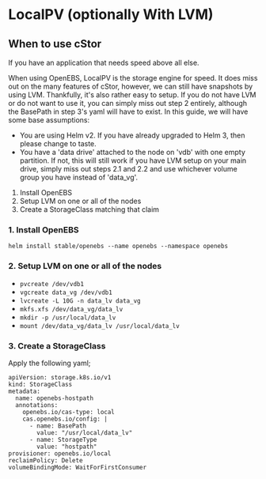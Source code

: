 # LocalPV (optionally With LVM)

## When to use cStor

If you have an application that needs speed above all else.

When using OpenEBS, LocalPV is the storage engine for speed. It does miss out on the many features of cStor, however, we can still have snapshots by using LVM. Thankfully, it's also rather easy to setup. If you do not have LVM  or do not want to use it, you can simply miss out step 2 entirely, although the BasePath in step 3's yaml will have to exist. In this guide, we will have some base assumptions:

* You are using Helm v2. If you have already upgraded to Helm 3, then please change to taste.
* You have a 'data drive' attached to the node on 'vdb' with one empty partition. If not, this will still work if you have LVM setup on your main drive, simply miss out steps 2.1 and 2.2 and use whichever volume group you have instead of 'data_vg'. 
​
1. Install OpenEBS
2. Setup LVM on one or all of the nodes
3. Create a StorageClass matching that claim


### 1. Install OpenEBS

```
helm install stable/openebs --name openebs --namespace openebs
```
### 2. Setup LVM on one or all of the nodes

* `pvcreate /dev/vdb1`
* `vgcreate data_vg /dev/vdb1`
* `lvcreate -L 10G -n data_lv data_vg`
* `mkfs.xfs /dev/data_vg/data_lv`
* `mkdir -p /usr/local/data_lv`
* `mount /dev/data_vg/data_lv /usr/local/data_lv`


### 3. Create a StorageClass

Apply the following yaml;
```
apiVersion: storage.k8s.io/v1
kind: StorageClass
metadata:
  name: openebs-hostpath
  annotations:
    openebs.io/cas-type: local
    cas.openebs.io/config: |
      - name: BasePath
        value: "/usr/local/data_lv"
      - name: StorageType
        value: "hostpath"
provisioner: openebs.io/local
reclaimPolicy: Delete
volumeBindingMode: WaitForFirstConsumer
```
